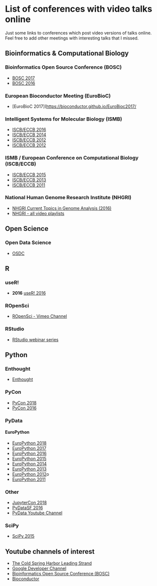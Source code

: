 # List of conferences with video talks online

Just some links to conferences which post video versions of talks online.
Feel free to add other meetings with interesting talks that I missed.

## Bioinformatics & Computational Biology

### Bioinformatics Open Source Conference (BOSC)

- [BOSC 2017](https://www.open-bio.org/wiki/BOSC_2017_Schedule)
- [BOSC 2016](https://www.open-bio.org/wiki/BOSC_2016_Schedule)

### European Bioconductor Meeting (EuroBioC)

- [EuroBioC 2017](https://bioconductor.github.io/EuroBioc2017/

### Intelligent Systems for Molecular Biology (ISMB)

- [ISCB/ECCB 2016](https://www.iscb.org/ismb-mm/media-ismb2016)
- [ISCB/ECCB 2014](https://www.iscb.org/ismb-mm/media-ismb2014)
- [ISCB/ECCB 2012](https://www.iscb.org/ismb-mm/media-ismb2012)
- [ISCB/ECCB 2012](https://www.iscb.org/ismb-mm/media-ismb2010)

### ISMB / European Conference on Computational Biology (ISCB/ECCB)

- [ISCB/ECCB 2015](https://www.iscb.org/ismb-mm/media-ismbeccb2015)
- [ISCB/ECCB 2013](https://www.iscb.org/ismb-mm/media-ismbeccb2013)
- [ISCB/ECCB 2011](https://www.iscb.org/ismb-mm/media-ismbeccb2011)

### National Human Genome Research Institute (NHGRI)

- [NHGRI Current Topics in Genome Analysis (2016)](https://www.youtube.com/watch?v=SAweFv8I8ow&list=PL1ay9ko4A8skYqjhrA4INDZ7IHtebS0lY)
- [NHGRI - all video playlists](https://www.youtube.com/user/GenomeTV/playlists)

## Open Science

### Open Data Science

- [OSDC](https://www.youtube.com/channel/UCDS20hpBFiv_Kdp5Ibh0vew)

## R

### useR!

- **2016** [useR! 2016](https://channel9.msdn.com/Events/useR-international-R-User-conference/useR2016)

### ROpenSci

- [ROpenSci - Vimeo Channel](https://vimeo.com/ropensci)

### RStudio

- [RStudio webinar series](https://www.rstudio.com/resources/webinars/)

## Python

### Enthought

- [Enthought](https://www.youtube.com/user/EnthoughtMedia)

### PyCon

- [PyCon 2018](https://www.youtube.com/channel/UCsX05-2sVSH7Nx3zuk3NYuQ)
- [PyCon 2016](https://www.youtube.com/channel/UCwTD5zJbsQGJN75MwbykYNw)

### PyData

#### EuroPython

- [EuroPython 2018](https://www.youtube.com/watch?v=LoRq9yGeBWY&list=PL8uoeex94UhFrNUV2m5MigREebUms39U5)
- [EuroPython 2017](https://www.youtube.com/watch?v=OCHrzW-R3QI&list=PL8uoeex94UhG9QAoRICebFpeKK2M0Herh)
- [EuroPython 2016](https://www.youtube.com/watch?v=ttNzc_dBJ60&list=PL8uoeex94UhE3FDvjacSlHFffoNEoPzzm)
- [EuroPython 2015](https://www.youtube.com/watch?v=bp3mCgrdMxU&list=PL8uoeex94UhGGUH0mFb-StlZ1WYGWiJfP)
- [EuroPython 2014](https://www.youtube.com/watch?v=8xHd3JkhWd4&list=PL8uoeex94UhEomMao7wuOrOGuj3jxJYlz)
- [EuroPython 2013](https://www.youtube.com/watch?v=4jjcN9lQAxI&list=PL8uoeex94UhF5drIP18ZB9uU3r2P_DARE)
- [EuroPython 2012](https://www.youtube.com/watch?v=uFqK7ACo-2U&list=PL8uoeex94UhFKYBeJWJoRf_AIAej08-2K)o
- [EuroPython 2011](https://www.youtube.com/watch?v=eu_vAisNHVA&list=PL8uoeex94UhGvfk4HvzqjtiiY8Wx7vouH)

### Other

- [JupyterCon 2018](https://www.youtube.com/watch?v=Ql2f1eF52P8&list=PL055Epbe6d5b572IRmYAHkUgcq3y6K3Ae)
- [PyDataSF 2016](https://www.youtube.com/channel/UCOjD18EJYcsBog4IozkF_7w)
- [PyData Youtube Channel](https://www.youtube.com/user/PyDataTV)

### SciPy

- [SciPy 2015](https://www.youtube.com/playlist?list=PLYx7XA2nY5Gcpabmu61kKcToLz0FapmHu)

## Youtube channels of interest

- [The Cold Spring Harbor Leading Strand](https://www.youtube.com/user/LeadingStrand)
- [Google Developer Channel](https://www.youtube.com/user/GoogleDevelopers)
- [Bioinformatics Open Source Conference (BOSC)](https://www.youtube.com/channel/UCNSng3q18VuQ-13RhhKJ5FA)
- [Bioconductor](https://www.youtube.com/channel/UCqaMSQd_h-2EDGsU6WDiX0Q)

